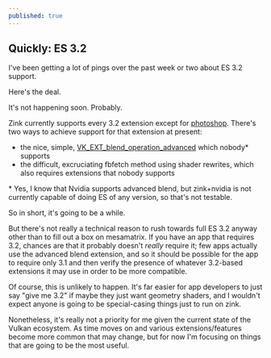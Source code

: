 ```yaml
---
published: true
---
```

## Quickly: ES 3.2

I've been getting a lot of pings over the past week or two about ES 3.2 support.

Here's the deal.

It's not happening soon. Probably.

Zink currently supports every 3.2 extension except for [photoshop](https://www.khronos.org/registry/OpenGL/extensions/KHR/KHR_blend_equation_advanced.txt). There's two ways to achieve support for that extension at present:
* the nice, simple, [VK_EXT_blend_operation_advanced](https://www.khronos.org/registry/vulkan/specs/1.2-extensions/man/html/VK_EXT_blend_operation_advanced.html) which nobody* supports
* the difficult, excruciating fbfetch method using shader rewrites, which also requires extensions that nobody supports

\* Yes, I know that Nvidia supports advanced blend, but zink+nvidia is not currently capable of doing ES of any version, so that's not testable.

So in short, it's going to be a while.

But there's not really a technical reason to rush towards full ES 3.2 anyway other than to fill out a box on mesamatrix. If you have an app that requires 3.2, chances are that it probably doesn't *really* require it; few apps actually use the advanced blend extension, and so it should be possible for the app to require only 3.1 and then verify the presence of whatever 3.2-based extensions it may use in order to be more compatible.

Of course, this is unlikely to happen. It's far easier for app developers to just say "give me 3.2" if maybe they just want geometry shaders, and I wouldn't expect anyone is going to be special-casing things just to run on zink.

Nonetheless, it's really not a priority for me given the current state of the Vulkan ecosystem. As time moves on and various extensions/features become more common that may change, but for now I'm focusing on things that are going to be the most useful.
